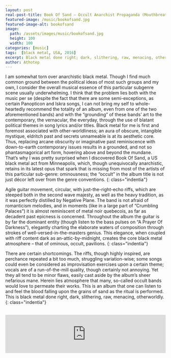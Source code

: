 ```yaml
---
layout: post
real-post-title: Book Of Sand – Occult Anarchist Propaganda (Mouthbreather Records, 2016)
featured-image: /music/bookofsand.jpg
featured-image-alt: bookofsand
image:
  path: /assets/images/music/bookofsand.jpg
  height: 100
  width: 100
categories: [music]
tags:  [black metal, USA, 2016]
excerpt: Black metal done right; dark, slithering, raw, menacing, otherworldly.
author: Athotep
---
```


I am somewhat torn over anarchistic black metal. Though I find much common ground between the political ideas of most such groups and my own, I consider the overall musical essence of this particular subgenre scene usually underwhelming. I think that the problem lies both with the music per se (despite the fact that there are some semi-exceptions, as certain Panopticon and Iskra songs, I can not bring my self to whole-heartedly recommend the totality of an album, even from one of the two aforementioned bands) and with the “grounding” of these bands’ art to the contemporary, the vernacular, the everyday, through the use of blatant political themes in song lyrics and/or titles. Black metal for me is first and foremost associated with other-worldliness; an aura of obscure, intangible mystique, eldritch past and secrets unnameable is at its aesthetic core. Thus, replacing arcane obscurity or imaginative past reminiscence with down-to-earth contemporary issues results in a grounded, and not so phantasmagorical art form, hovering above and beyond the mundane. That’s why I was pretty surprised when I discovered Book Of Sand, a US black metal act from Minneapolis, which, though unequivocally anarchistic, retains in its latest opus that spark that is missing from most of the artists of this particular sub-genre: ominousness; the “occult” in the album title is not just décor left over from the genre conventions.
{: class="indentia"}

Agile guitar movement, circular, with just-the-right-echo riffs, which are steeped both in the second wave majesty, as well as the heavy tradition, as it was perfectly distilled by Negative Plane. The band is not afraid of romanticism melodies, and in moments (like in a large part of “Crumbling Palaces”) it is almost reminiscent of metal noir quebecois, as far as decadent past epicness is concerned. Throughout the album the guitar is by far the dominant entity (though listen to the bass pulses on “A Prayer Of Darkness”), elegantly charting the elaborate waters of composition through strokes of well-versed-in-the-masters genius. This elegance, when coupled with riff content dark as an-attic-by-midnight, creates the core black metal atmosphere – that of ominous, occult, pavilions.
{: class="indentia"}

There are certain shortcomings. The riffs, though highly inspired, are perchance repeated a bit too much, struggling variation-wise; some songs could even be considered as improvisation exercises upon a certain theme; vocals are of a run-of-the-mill quality, though certainly not annoying. Yet they all tend to be minor flaws, easily cast aside by the album’s sheer nefarious mane. Herein lies atmosphere that many, so-called occult bands would love to permeate their works. This is an album that one can listen to and feel the blood falling upon the grains of sand as the ritual is performed. This is black metal done right, dark, slithering, raw, menacing, otherworldly.
{: class="indentia"}  
<br>
<iframe style="border: 0; width: 100%; height: 120px;" src="https://bandcamp.com/EmbeddedPlayer/album=1201701876/size=large/bgcol=ffffff/linkcol=0687f5/tracklist=false/artwork=small/transparent=true/" seamless><a href="http://mouthbreatherrecords.bandcamp.com/album/occult-anarchist-propaganda">Occult Anarchist Propaganda by Book of Sand</a></iframe>